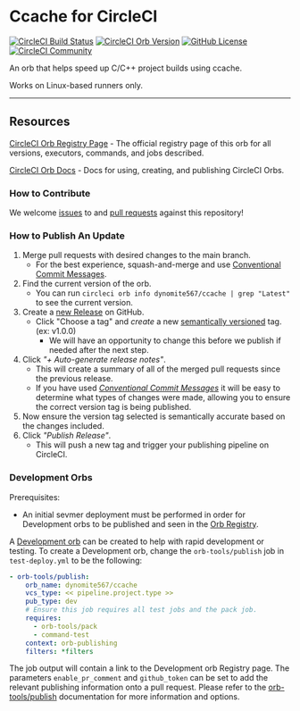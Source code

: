 # Ccache for CircleCI


[![CircleCI Build Status](https://circleci.com/gh/QdmNa8ANx1ffexCBKDunDj/ccache.svg?style=shield "CircleCI Build Status")](https://circleci.com/gh/QdmNa8ANx1ffexCBKDunDj/ccache) [![CircleCI Orb Version](https://badges.circleci.com/orbs/dynomite567/ccache.svg)](https://circleci.com/developer/orbs/orb/dynomite567/ccache) [![GitHub License](https://img.shields.io/badge/license-MIT-lightgrey.svg)](https://raw.githubusercontent.com/dynomite567/ccache-orb/master/LICENSE) [![CircleCI Community](https://img.shields.io/badge/community-CircleCI%20Discuss-343434.svg)](https://discuss.circleci.com/c/ecosystem/orbs)


An orb that helps speed up C/C++ project builds using ccache.

Works on Linux-based runners only.

---

## Resources

[CircleCI Orb Registry Page](https://circleci.com/developer/orbs/orb/dynomite567/ccache) - The official registry page of this orb for all versions, executors, commands, and jobs described.

[CircleCI Orb Docs](https://circleci.com/docs/orb-intro/#section=configuration) - Docs for using, creating, and publishing CircleCI Orbs.

### How to Contribute

We welcome [issues](https://github.com/dynomite567/ccache-orb/issues) to and [pull requests](https://github.com/dynomite567/ccache-orb/pulls) against this repository!

### How to Publish An Update
1. Merge pull requests with desired changes to the main branch.
    - For the best experience, squash-and-merge and use [Conventional Commit Messages](https://conventionalcommits.org/).
2. Find the current version of the orb.
    - You can run `circleci orb info dynomite567/ccache | grep "Latest"` to see the current version.
3. Create a [new Release](https://github.com/dynomite567/ccache-orb/releases/new) on GitHub.
    - Click "Choose a tag" and _create_ a new [semantically versioned](http://semver.org/) tag. (ex: v1.0.0)
      - We will have an opportunity to change this before we publish if needed after the next step.
4.  Click _"+ Auto-generate release notes"_.
    - This will create a summary of all of the merged pull requests since the previous release.
    - If you have used _[Conventional Commit Messages](https://conventionalcommits.org/)_ it will be easy to determine what types of changes were made, allowing you to ensure the correct version tag is being published.
5. Now ensure the version tag selected is semantically accurate based on the changes included.
6. Click _"Publish Release"_.
    - This will push a new tag and trigger your publishing pipeline on CircleCI.

### Development Orbs

Prerequisites:

- An initial sevmer deployment must be performed in order for Development orbs to be published and seen in the [Orb Registry](https://circleci.com/developer/orbs).

A [Development orb](https://circleci.com/docs/orb-concepts/#development-orbs) can be created to help with rapid development or testing. To create a Development orb, change the `orb-tools/publish` job in `test-deploy.yml` to be the following:

```yaml
- orb-tools/publish:
    orb_name: dynomite567/ccache
    vcs_type: << pipeline.project.type >>
    pub_type: dev
    # Ensure this job requires all test jobs and the pack job.
    requires:
      - orb-tools/pack
      - command-test
    context: orb-publishing
    filters: *filters
```

The job output will contain a link to the Development orb Registry page. The parameters `enable_pr_comment` and `github_token` can be set to add the relevant publishing information onto a pull request. Please refer to the [orb-tools/publish](https://circleci.com/developer/orbs/orb/circleci/orb-tools#jobs-publish) documentation for more information and options.
